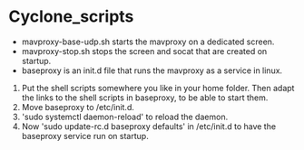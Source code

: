 # Cyclone_scripts

- mavproxy-base-udp.sh starts the mavproxy on a dedicated screen. 
- mavproxy-stop.sh stops the screen and socat that are created on startup.
- baseproxy is an init.d file that runs the mavproxy as a service in linux.

1. Put the shell scripts somewhere you like in your home folder. Then adapt the links to the 
   shell scripts in baseproxy, to be able to start them.
2. Move baseproxy to /etc/init.d.
3. 'sudo systemctl daemon-reload' to reload the daemon.
4. Now 'sudo update-rc.d baseproxy defaults' in /etc/init.d to have the baseproxy service
   run on startup.

 
